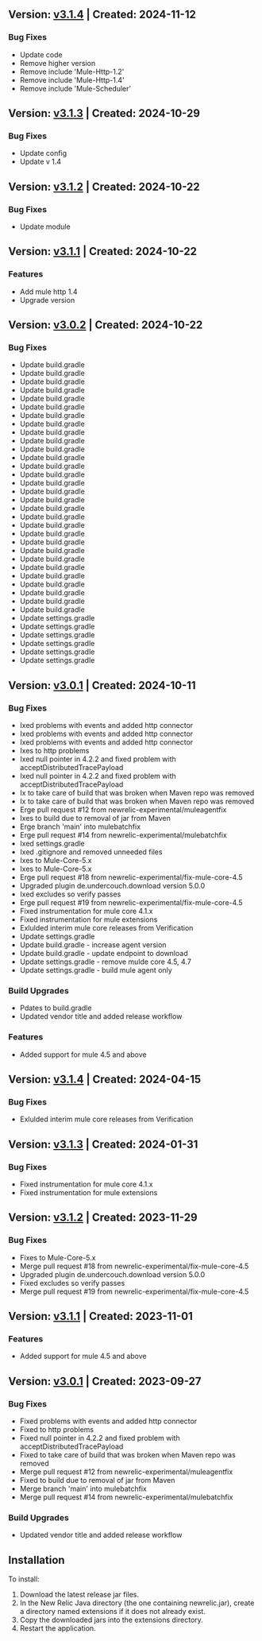 ## Version: [v3.1.4](https://github.com/dyalazy12011/newrelic-java-mule-4/releases/tag/v3.1.4) | Created: 2024-11-12
### Bug Fixes
- Update code
- Remove higher version
- Remove include 'Mule-Http-1.2'
- Remove include 'Mule-Http-1.4'
- Remove include 'Mule-Scheduler'


## Version: [v3.1.3](https://github.com/dyalazy12011/newrelic-java-mule-4/releases/tag/v3.1.3) | Created: 2024-10-29
### Bug Fixes
- Update config
- Update v 1.4


## Version: [v3.1.2](https://github.com/dyalazy12011/newrelic-java-mule-4/releases/tag/v3.1.2) | Created: 2024-10-22
### Bug Fixes
- Update module


## Version: [v3.1.1](https://github.com/dyalazy12011/newrelic-java-mule-4/releases/tag/v3.1.1) | Created: 2024-10-22
### Features
- Add mule http 1.4
- Upgrade version


## Version: [v3.0.2](https://github.com/dyalazy12011/newrelic-java-mule-4/releases/tag/v3.0.2) | Created: 2024-10-22
### Bug Fixes
- Update build.gradle
- Update build.gradle
- Update build.gradle
- Update build.gradle
- Update build.gradle
- Update build.gradle
- Update build.gradle
- Update build.gradle
- Update build.gradle
- Update build.gradle
- Update build.gradle
- Update build.gradle
- Update build.gradle
- Update build.gradle
- Update build.gradle
- Update build.gradle
- Update build.gradle
- Update build.gradle
- Update build.gradle
- Update build.gradle
- Update build.gradle
- Update build.gradle
- Update build.gradle
- Update build.gradle
- Update build.gradle
- Update build.gradle
- Update build.gradle
- Update build.gradle
- Update build.gradle
- Update build.gradle
- Update settings.gradle
- Update settings.gradle
- Update settings.gradle
- Update settings.gradle
- Update settings.gradle
- Update settings.gradle


## Version: [v3.0.1](https://github.com/dyalazy12011/newrelic-java-mule-4/releases/tag/v3.0.1) | Created: 2024-10-11
### Bug Fixes
- Ixed problems with events and added http connector
- Ixed problems with events and added http connector
- Ixed problems with events and added http connector
- Ixes to http problems
- Ixed null pointer in 4.2.2 and fixed problem with acceptDistributedTracePayload
- Ixed null pointer in 4.2.2 and fixed problem with acceptDistributedTracePayload
- Ix to take care of build that was broken when Maven repo was removed
- Ix to take care of build that was broken when Maven repo was removed
- Erge pull request #12 from newrelic-experimental/muleagentfix
- Ixes to build due to removal of jar from Maven
- Erge branch 'main' into mulebatchfix
- Erge pull request #14 from newrelic-experimental/mulebatchfix
- Ixed settings.gradle
- Ixed .gitignore and removed unneeded files
- Ixes to Mule-Core-5.x
- Ixes to Mule-Core-5.x
- Erge pull request #18 from newrelic-experimental/fix-mule-core-4.5
- Upgraded plugin de.undercouch.download version 5.0.0
- Ixed excludes so verify passes
- Erge pull request #19 from newrelic-experimental/fix-mule-core-4.5
- Fixed instrumentation for mule core 4.1.x
- Fixed instrumentation for mule extensions
- Exlulded interim mule core releases from Verification
- Update settings.gradle
- Update build.gradle - increase agent version
- Update build.gradle - update endpoint to download
- Update settings.gradle - remove mulde core 4.5, 4.7
- Update settings.gradle - build mule agent only

### Build Upgrades
- Pdates to build.gradle
- Updated vendor title and added release workflow

### Features
- Added support for mule 4.5 and above


## Version: [v3.1.4](https://github.com/newrelic-experimental/newrelic-java-mule-4/releases/tag/v3.1.4) | Created: 2024-04-15
### Bug Fixes
- Exlulded interim mule core releases from Verification


## Version: [v3.1.3](https://github.com/newrelic-experimental/newrelic-java-mule-4/releases/tag/v3.1.3) | Created: 2024-01-31
### Bug Fixes
- Fixed instrumentation for mule core 4.1.x
- Fixed instrumentation for mule extensions


## Version: [v3.1.2](https://github.com/newrelic-experimental/newrelic-java-mule-4/releases/tag/v3.1.2) | Created: 2023-11-29
### Bug Fixes
- Fixes to Mule-Core-5.x
- Merge pull request #18 from newrelic-experimental/fix-mule-core-4.5
- Upgraded plugin de.undercouch.download version 5.0.0
- Fixed excludes so verify passes
- Merge pull request #19 from newrelic-experimental/fix-mule-core-4.5


## Version: [v3.1.1](https://github.com/newrelic-experimental/newrelic-java-mule-4/releases/tag/v3.1.1) | Created: 2023-11-01
### Features
- Added support for mule 4.5 and above


## Version: [v3.0.1](https://github.com/newrelic-experimental/newrelic-java-mule-4/releases/tag/v3.0.1) | Created: 2023-09-27
### Bug Fixes
- Fixed problems with events and added http connector
- Fixed to http problems
- Fixed null pointer in 4.2.2 and fixed problem with acceptDistributedTracePayload
- Fixed to take care of build that was broken when Maven repo was removed
- Merge pull request #12 from newrelic-experimental/muleagentfix
- Fixed to build due to removal of jar from Maven
- Merge branch 'main' into mulebatchfix
- Merge pull request #14 from newrelic-experimental/mulebatchfix

### Build Upgrades
- Updated vendor title and added release workflow


## Installation

To install:

1. Download the latest release jar files.
2. In the New Relic Java directory (the one containing newrelic.jar), create a directory named extensions if it does not already exist.
3. Copy the downloaded jars into the extensions directory.
4. Restart the application.   

